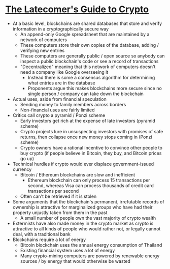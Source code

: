 # [The Latecomer's Guide to Crypto](https://www.nytimes.com/interactive/2022/03/18/technology/cryptocurrency-crypto-guide.html)

* At a basic level, blockchains are shared databases that store and verify information in a cryptographically secure way
  * An append-only Google spreadsheet that are maintained by a network of computers
  * These computers store their own copies of the database, adding / verifying new entries
  * These computers are generally public / open source so anybody can inspect a public blockchain's code or see a record of transactions
  * "Decentralized" meaning that this network of computers doesn't need a company like Google overseeing it
    * Instead there is some a consensus algorithm for determining what entries are in the database
    * Proponents argue this makes blockchains more secure since no single person / company can take down the blockchain
* Actual uses, aside from financial speculation
  * Sending money to family members across borders
  * Non-financial uses are fairly limited
* Critics call crypto a pyramid / Ponzi scheme
  * Early investors get rich at the expense of late investors (pyramid scheme)
  * Crypto projects lure in unsuspecting investors with promises of safe returns, then collapse once new money stops coming in (Ponzi scheme)
  * Crypto owners have a rational incentive to convince other people to buy crypto (if people believe in Bitcoin, they buy, and Bitcoin prices go up)
* Technical hurdles if crypto would ever displace government-issued currency
  * Bitcoin / Ethereum blockchains are slow and inefficient
    * Ethereum blockchain can only process 15 transactions per second, whereas Visa can process thousands of credit card transactions per second
  * Often can't be retrieved if it is stolen
* Some arguments that the blockchain's permanent, irrefutable records of ownership is attractive for marginalized groups who have had their property unjustly taken from them in the past
  * A small number of people own the vast majority of crypto wealth
* Extermists have also made money in the crypto market as crypto is attractive to all kinds of people who would rather not, or legally cannot deal, with a traditional bank
* Blockchains require a lot of energy
  * Bitcoin blockchain uses the annual energy consumption of Thailand
  * Existing financial system uses a lot of energy
  * Many crypto-mining computers are powered by renewable energy sources / by energy that would otherwise be wasted

